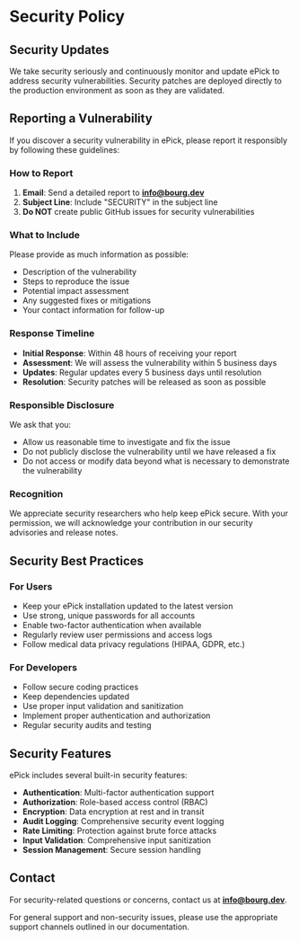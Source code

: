 # Security Policy

## Security Updates

We take security seriously and continuously monitor and update ePick to address security vulnerabilities. Security patches are deployed directly to the production environment as soon as they are validated.

## Reporting a Vulnerability

If you discover a security vulnerability in ePick, please report it responsibly by following these guidelines:

### How to Report

1. **Email**: Send a detailed report to **info@bourg.dev**
2. **Subject Line**: Include "SECURITY" in the subject line
3. **Do NOT** create public GitHub issues for security vulnerabilities

### What to Include

Please provide as much information as possible:

- Description of the vulnerability
- Steps to reproduce the issue
- Potential impact assessment
- Any suggested fixes or mitigations
- Your contact information for follow-up

### Response Timeline

- **Initial Response**: Within 48 hours of receiving your report
- **Assessment**: We will assess the vulnerability within 5 business days
- **Updates**: Regular updates every 5 business days until resolution
- **Resolution**: Security patches will be released as soon as possible

### Responsible Disclosure

We ask that you:

- Allow us reasonable time to investigate and fix the issue
- Do not publicly disclose the vulnerability until we have released a fix
- Do not access or modify data beyond what is necessary to demonstrate the vulnerability

### Recognition

We appreciate security researchers who help keep ePick secure. With your permission, we will acknowledge your contribution in our security advisories and release notes.

## Security Best Practices

### For Users

- Keep your ePick installation updated to the latest version
- Use strong, unique passwords for all accounts
- Enable two-factor authentication when available
- Regularly review user permissions and access logs
- Follow medical data privacy regulations (HIPAA, GDPR, etc.)

### For Developers

- Follow secure coding practices
- Keep dependencies updated
- Use proper input validation and sanitization
- Implement proper authentication and authorization
- Regular security audits and testing

## Security Features

ePick includes several built-in security features:

- **Authentication**: Multi-factor authentication support
- **Authorization**: Role-based access control (RBAC)
- **Encryption**: Data encryption at rest and in transit
- **Audit Logging**: Comprehensive security event logging
- **Rate Limiting**: Protection against brute force attacks
- **Input Validation**: Comprehensive input sanitization
- **Session Management**: Secure session handling

## Contact

For security-related questions or concerns, contact us at **info@bourg.dev**.

For general support and non-security issues, please use the appropriate support channels outlined in our documentation.